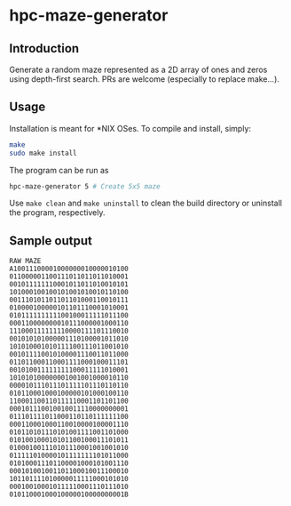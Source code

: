 # hpc-maze-generator
## Introduction
Generate a random maze represented as a 2D array of ones and zeros using depth-first search. PRs are welcome (especially to replace make...).

## Usage
Installation is meant for *NIX OSes. To compile and install, simply:
```sh
make
sudo make install
```

The program can be run as 
```sh
hpc-maze-generator 5 # Create 5x5 maze
```

Use `make clean` and `make uninstall` to clean the build directory or uninstall the program, respectively.


## Sample output
```
RAW MAZE
A10011100001000000010000010100
011000001100111011011011010001
001011111110001011011010010101
101000100100101001010010110100
001110101101101101000110010111
010000100000101101110001010001
010111111111100100011111011100
000110000000010111000001000110
111000111111110000111101110010
001010101000001110100001011010
101010001010111100111011001010
001011110010100001110011011000
011011000110001111000100011101
001010011111111100011111010001
101010100000001001001000010110
000010111011101111101110110110
010110001000100000101000100110
110001100110111110001101101100
000101110010010011110000000001
011101111011000110110111111100
000110001000110010000100001110
010110101110101001111001101000
010100100010101100100011101011
010001001110101110001001001010
011111010000101111111101011000
010100011101100001000101001110
000101001001101100010011100010
101101111010000011111000101010
000100100010111110001110111010
01011000100010000010000000001B
